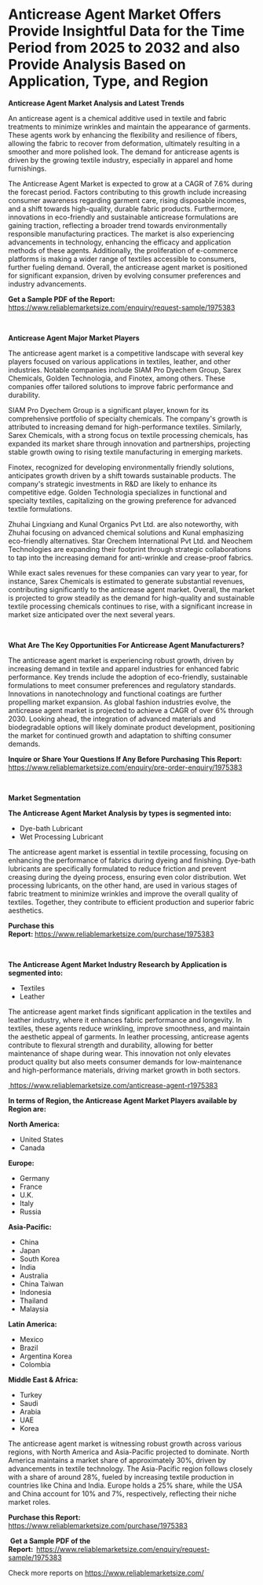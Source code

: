 <p><h1>Anticrease Agent Market Offers Provide Insightful Data for the Time Period from 2025 to 2032 and also Provide Analysis Based on Application, Type, and Region</h1></p><p><strong>Anticrease Agent Market Analysis and Latest Trends</strong></p>
<p><p>An anticrease agent is a chemical additive used in textile and fabric treatments to minimize wrinkles and maintain the appearance of garments. These agents work by enhancing the flexibility and resilience of fibers, allowing the fabric to recover from deformation, ultimately resulting in a smoother and more polished look. The demand for anticrease agents is driven by the growing textile industry, especially in apparel and home furnishings.</p><p>The Anticrease Agent Market is expected to grow at a CAGR of 7.6% during the forecast period. Factors contributing to this growth include increasing consumer awareness regarding garment care, rising disposable incomes, and a shift towards high-quality, durable fabric products. Furthermore, innovations in eco-friendly and sustainable anticrease formulations are gaining traction, reflecting a broader trend towards environmentally responsible manufacturing practices. The market is also experiencing advancements in technology, enhancing the efficacy and application methods of these agents. Additionally, the proliferation of e-commerce platforms is making a wider range of textiles accessible to consumers, further fueling demand. Overall, the anticrease agent market is positioned for significant expansion, driven by evolving consumer preferences and industry advancements.</p></p>
<p><strong>Get a Sample PDF of the Report:&nbsp;</strong> <a href="https://www.reliablemarketsize.com/enquiry/request-sample/1975383?utm_campaign=2111&utm_medium=2&utm_source=Github&utm_content=ia&utm_term=04022025&utm_id=anticrease-agent">https://www.reliablemarketsize.com/enquiry/request-sample/1975383</a></p>
<p>&nbsp;</p>
<p><strong>Anticrease Agent Major Market Players</strong></p>
<p><p>The anticrease agent market is a competitive landscape with several key players focused on various applications in textiles, leather, and other industries. Notable companies include SIAM Pro Dyechem Group, Sarex Chemicals, Golden Technologia, and Finotex, among others. These companies offer tailored solutions to improve fabric performance and durability.</p><p>SIAM Pro Dyechem Group is a significant player, known for its comprehensive portfolio of specialty chemicals. The company's growth is attributed to increasing demand for high-performance textiles. Similarly, Sarex Chemicals, with a strong focus on textile processing chemicals, has expanded its market share through innovation and partnerships, projecting stable growth owing to rising textile manufacturing in emerging markets.</p><p>Finotex, recognized for developing environmentally friendly solutions, anticipates growth driven by a shift towards sustainable products. The company's strategic investments in R&D are likely to enhance its competitive edge. Golden Technologia specializes in functional and specialty textiles, capitalizing on the growing preference for advanced textile formulations.</p><p>Zhuhai Lingxiang and Kunal Organics Pvt Ltd. are also noteworthy, with Zhuhai focusing on advanced chemical solutions and Kunal emphasizing eco-friendly alternatives. Star Orechem International Pvt Ltd. and Neochem Technologies are expanding their footprint through strategic collaborations to tap into the increasing demand for anti-wrinkle and crease-proof fabrics.</p><p>While exact sales revenues for these companies can vary year to year, for instance, Sarex Chemicals is estimated to generate substantial revenues, contributing significantly to the anticrease agent market. Overall, the market is projected to grow steadily as the demand for high-quality and sustainable textile processing chemicals continues to rise, with a significant increase in market size anticipated over the next several years.</p></p>
<p>&nbsp;</p>
<p><strong>What Are The Key Opportunities For Anticrease Agent Manufacturers?</strong></p>
<p><p>The anticrease agent market is experiencing robust growth, driven by increasing demand in textile and apparel industries for enhanced fabric performance. Key trends include the adoption of eco-friendly, sustainable formulations to meet consumer preferences and regulatory standards. Innovations in nanotechnology and functional coatings are further propelling market expansion. As global fashion industries evolve, the anticrease agent market is projected to achieve a CAGR of over 6% through 2030. Looking ahead, the integration of advanced materials and biodegradable options will likely dominate product development, positioning the market for continued growth and adaptation to shifting consumer demands.</p></p>
<p><strong>Inquire or Share Your Questions If Any Before Purchasing This Report:</strong> <a href="https://www.reliablemarketsize.com/enquiry/pre-order-enquiry/1975383?utm_campaign=2111&utm_medium=2&utm_source=Github&utm_content=ia&utm_term=04022025&utm_id=anticrease-agent">https://www.reliablemarketsize.com/enquiry/pre-order-enquiry/1975383</a></p>
<p>&nbsp;</p>
<p><strong>Market Segmentation</strong></p>
<p><strong>The Anticrease Agent Market Analysis by types is segmented into:</strong></p>
<p><ul><li>Dye-bath Lubricant</li><li>Wet Processing Lubricant</li></ul></p>
<p><p>The anticrease agent market is essential in textile processing, focusing on enhancing the performance of fabrics during dyeing and finishing. Dye-bath lubricants are specifically formulated to reduce friction and prevent creasing during the dyeing process, ensuring even color distribution. Wet processing lubricants, on the other hand, are used in various stages of fabric treatment to minimize wrinkles and improve the overall quality of textiles. Together, they contribute to efficient production and superior fabric aesthetics.</p></p>
<p><strong>Purchase this Report:&nbsp;</strong><a href="https://www.reliablemarketsize.com/purchase/1975383?utm_campaign=2111&utm_medium=2&utm_source=Github&utm_content=ia&utm_term=04022025&utm_id=anticrease-agent">https://www.reliablemarketsize.com/purchase/1975383</a></p>
<p>&nbsp;</p>
<p><strong>The Anticrease Agent Market Industry Research by Application is segmented into:</strong></p>
<p><ul><li>Textiles</li><li>Leather</li></ul></p>
<p><p>The anticrease agent market finds significant application in the textiles and leather industry, where it enhances fabric performance and longevity. In textiles, these agents reduce wrinkling, improve smoothness, and maintain the aesthetic appeal of garments. In leather processing, anticrease agents contribute to flexural strength and durability, allowing for better maintenance of shape during wear. This innovation not only elevates product quality but also meets consumer demands for low-maintenance and high-performance materials, driving market growth in both sectors.</p></p>
<p><a href="https://www.reliablemarketsize.com/anticrease-agent-r1975383?utm_campaign=2111&utm_medium=2&utm_source=Github&utm_content=ia&utm_term=04022025&utm_id=anticrease-agent">&nbsp;https://www.reliablemarketsize.com/anticrease-agent-r1975383</a></p>
<p><strong>In terms of Region, the Anticrease Agent Market Players available by Region are:</strong></p>
<p>
    <p> <strong> North America: </strong>
        <ul>
            <li>United States</li>
            <li>Canada</li>
        </ul>
        </p> 
    <p> <strong> Europe: </strong>
        <ul>
            <li>Germany</li>
            <li>France</li>
            <li>U.K.</li>
            <li>Italy</li>
            <li>Russia</li>
        </ul>
        </p> 
    <p> <strong> Asia-Pacific: </strong>
        <ul>
            <li>China</li>
            <li>Japan</li>
            <li>South Korea</li>
            <li>India</li>
            <li>Australia</li>
            <li>China Taiwan</li>
            <li>Indonesia</li>
            <li>Thailand</li>
            <li>Malaysia</li>
        </ul>
        </p> 
    <p> <strong> Latin America: </strong>
        <ul>
            <li>Mexico</li>
            <li>Brazil</li>
            <li>Argentina Korea</li>
            <li>Colombia</li>
        </ul>
        </p> 
    <p> <strong> Middle East & Africa: </strong>
        <ul>
            <li>Turkey</li>
            <li>Saudi</li>
            <li>Arabia</li>
            <li>UAE</li>
            <li>Korea</li>
        </ul>
    </p>
    </p>
<p><p>The anticrease agent market is witnessing robust growth across various regions, with North America and Asia-Pacific projected to dominate. North America maintains a market share of approximately 30%, driven by advancements in textile technology. The Asia-Pacific region follows closely with a share of around 28%, fueled by increasing textile production in countries like China and India. Europe holds a 25% share, while the USA and China account for 10% and 7%, respectively, reflecting their niche market roles.</p></p>
<p><strong>Purchase this Report: </strong><a href="https://www.reliablemarketsize.com/purchase/1975383?utm_campaign=2111&utm_medium=2&utm_source=Github&utm_content=ia&utm_term=04022025&utm_id=anticrease-agent">https://www.reliablemarketsize.com/purchase/1975383</a></p>
<p>&nbsp;<strong>Get a Sample PDF of the Report:&nbsp;&nbsp;</strong><a href="https://www.reliablemarketsize.com/enquiry/request-sample/1975383?utm_campaign=2111&utm_medium=2&utm_source=Github&utm_content=ia&utm_term=04022025&utm_id=anticrease-agent">https://www.reliablemarketsize.com/enquiry/request-sample/1975383</a></p>
<p><strong></strong></p>
<p>Check more reports on <a href="https://www.reliablemarketsize.com/?utm_campaign=2111&utm_medium=2&utm_source=Github&utm_content=ia&utm_term=04022025&utm_id=anticrease-agent">https://www.reliablemarketsize.com/</a></p>